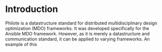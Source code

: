 # Introduction

Philote is a datastructure standard for distributed multidisciplinary design
optimization (MDO) frameworks. It was developed specifically for the Ansible MDO
framework. However, as it is merely a datastructure and communication standard,
it can be applied to varying frameworks. An example of this
